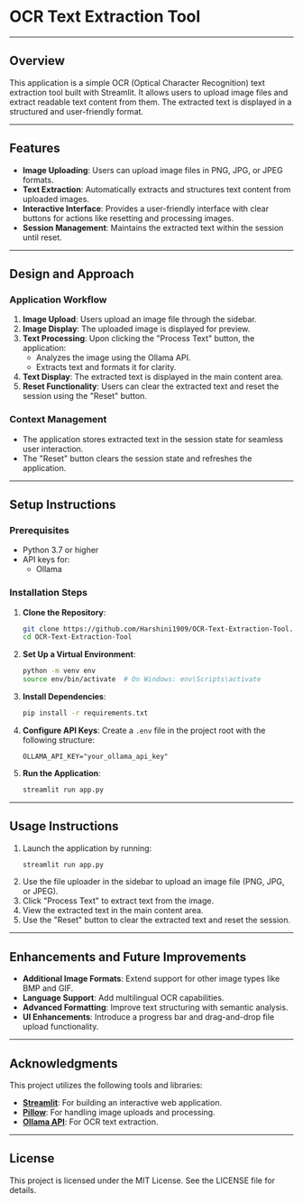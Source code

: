 # OCR Text Extraction Tool

---

## Overview
This application is a simple OCR (Optical Character Recognition) text extraction tool built with Streamlit. It allows users to upload image files and extract readable text content from them. The extracted text is displayed in a structured and user-friendly format.

---

## Features
- **Image Uploading**: Users can upload image files in PNG, JPG, or JPEG formats.
- **Text Extraction**: Automatically extracts and structures text content from uploaded images.
- **Interactive Interface**: Provides a user-friendly interface with clear buttons for actions like resetting and processing images.
- **Session Management**: Maintains the extracted text within the session until reset.

---

## Design and Approach
### Application Workflow
1. **Image Upload**: Users upload an image file through the sidebar.
2. **Image Display**: The uploaded image is displayed for preview.
3. **Text Processing**: Upon clicking the "Process Text" button, the application:
    - Analyzes the image using the Ollama API.
    - Extracts text and formats it for clarity.
4. **Text Display**: The extracted text is displayed in the main content area.
5. **Reset Functionality**: Users can clear the extracted text and reset the session using the "Reset" button.

### Context Management
- The application stores extracted text in the session state for seamless user interaction.
- The "Reset" button clears the session state and refreshes the application.

---

## Setup Instructions

### Prerequisites
- Python 3.7 or higher
- API keys for:
  - Ollama

### Installation Steps
1. **Clone the Repository**:
   ```bash
   git clone https://github.com/Harshini1909/OCR-Text-Extraction-Tool.git
   cd OCR-Text-Extraction-Tool
   ```

2. **Set Up a Virtual Environment**:
   ```bash
   python -m venv env
   source env/bin/activate  # On Windows: env\Scripts\activate
   ```

3. **Install Dependencies**:
   ```bash
   pip install -r requirements.txt
   ```

4. **Configure API Keys**:
   Create a `.env` file in the project root with the following structure:
   ```
   OLLAMA_API_KEY="your_ollama_api_key"
   ```

5. **Run the Application**:
   ```bash
   streamlit run app.py
   ```

---

## Usage Instructions
1. Launch the application by running:
   ```bash
   streamlit run app.py
   ```
2. Use the file uploader in the sidebar to upload an image file (PNG, JPG, or JPEG).
3. Click "Process Text" to extract text from the image.
4. View the extracted text in the main content area.
5. Use the "Reset" button to clear the extracted text and reset the session.

---

## Enhancements and Future Improvements
- **Additional Image Formats**: Extend support for other image types like BMP and GIF.
- **Language Support**: Add multilingual OCR capabilities.
- **Advanced Formatting**: Improve text structuring with semantic analysis.
- **UI Enhancements**: Introduce a progress bar and drag-and-drop file upload functionality.

---

## Acknowledgments
This project utilizes the following tools and libraries:
- **[Streamlit](https://streamlit.io/)**: For building an interactive web application.
- **[Pillow](https://pillow.readthedocs.io/en/stable/)**: For handling image uploads and processing.
- **[Ollama API](https://ollama.ai/)**: For OCR text extraction.

---

## License
This project is licensed under the MIT License. See the LICENSE file for details.

